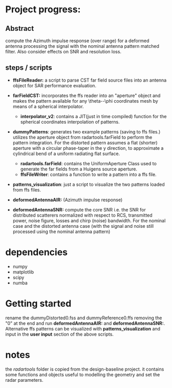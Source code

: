 # Project progress:
## Abstract
compute the Azimuth impulse response (over range) for
a deformed antenna processing the signal with 
the nominal antenna pattern matched filter.
Also consider effects on SNR and resolution loss. 

## steps / scripts

- **ffsFileReader:** a script to parse CST 
far field source files into an antenna object for
SAR performance evaluation. 
- **farFieldCST:** incorporates the ffs reader into an 
"aperture" object and makes the pattern available for 
any \theta--\phi coordinates mesh by means of a 
spherical interpolator.
  - **interpolator_v2**: contains a JIT(just in time compiled)
  function for the spherical coordinates interpolation of
  patterns.
- **dummyPatterns**: generates two example patterns (saving
to ffs files.) utilizes the aperture object from radartools.farField 
to perform the pattern integration. For the distorted pattern
assumes a flat (shorter) aperture with a circular phase-taper
in the y direction, to approximate a cylindrical bend of 
a uniform radiating flat surface.
  - **radartools.farField**: contains the UniformAperture Class
  used to generate the far fields from a Huigens source aperture.
  - **ffsFileWriter**: contains a function to write a pattern 
  into a ffs file.

- **patterns_visualization**: just a script to visualize the
two patterns loaded from ffs files.

- **deformedAntennaAIR:** (Azimuth impulse response)

- **deformedAntennaSNR:** compute the core SNR i.e. the SNR for 
distributed scatterers normalized with respect to RCS, transmitted
power, noise figure, losses and chirp (noise) bandwidth. For the
nominal case and the distorted antenna case (with the signal and noise
still processed using the nominal antenna pattern)

# dependencies
- numpy 
- matplotlib
- scipy
- numba

# Getting started
rename the dummyDistorted0.fss and dummyReference0.ffs removing the "0" 
at the end and run **deformedAntennaAIR:** and **deformedAntennaSNR:**.\
Alternative ffs patterns can be visualized with **patterns_visualization** 
and input in the **user input** section of the above scripts.

# notes
the *radartools* folder is copied from the design-baseline project.
it contains some functions and objects useful to modelling the 
geometry and set the radar parameters.